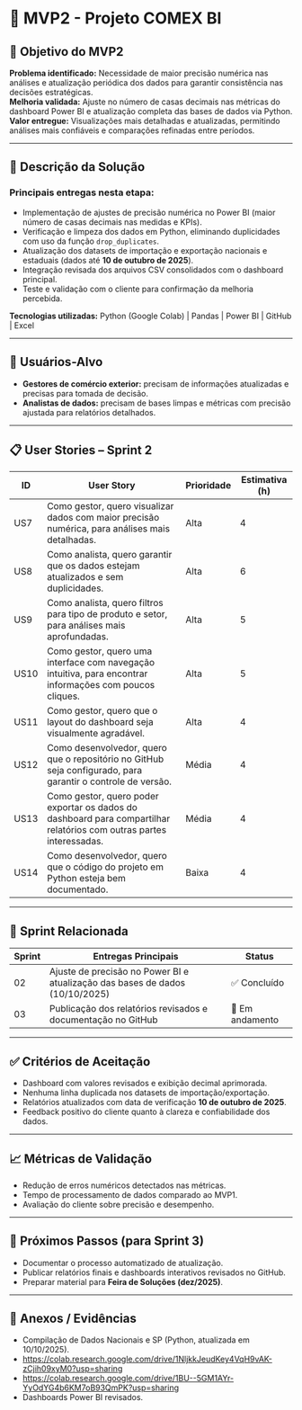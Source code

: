 # 🧠 MVP2 - Projeto COMEX BI

## 🎯 Objetivo do MVP2

**Problema identificado:** Necessidade de maior precisão numérica nas análises e atualização periódica dos dados para garantir consistência nas decisões estratégicas.  
**Melhoria validada:** Ajuste no número de casas decimais nas métricas do dashboard Power BI e atualização completa das bases de dados via Python.  
**Valor entregue:** Visualizações mais detalhadas e atualizadas, permitindo análises mais confiáveis e comparações refinadas entre períodos.

---

## 🧩 Descrição da Solução

### Principais entregas nesta etapa:
- Implementação de ajustes de precisão numérica no Power BI (maior número de casas decimais nas medidas e KPIs).  
- Verificação e limpeza dos dados em Python, eliminando duplicidades com uso da função `drop_duplicates`.  
- Atualização dos datasets de importação e exportação nacionais e estaduais (dados até **10 de outubro de 2025**).  
- Integração revisada dos arquivos CSV consolidados com o dashboard principal.  
- Teste e validação com o cliente para confirmação da melhoria percebida.

**Tecnologias utilizadas:** Python (Google Colab) | Pandas | Power BI | GitHub | Excel

---

## 👥 Usuários-Alvo

- **Gestores de comércio exterior:** precisam de informações atualizadas e precisas para tomada de decisão.  
- **Analistas de dados:** precisam de bases limpas e métricas com precisão ajustada para relatórios detalhados.  

---

## 📋 User Stories – Sprint 2

| ID | User Story | Prioridade | Estimativa (h) |
|----|-------------|-------------|----------------|
| US7 | Como gestor, quero visualizar dados com maior precisão numérica, para análises mais detalhadas. | Alta | 4 |
| US8 | Como analista, quero garantir que os dados estejam atualizados e sem duplicidades. | Alta | 6 |
| US9 | Como analista, quero filtros para tipo de produto e setor, para análises mais aprofundadas. | Alta | 5 |
| US10 | Como gestor, quero uma interface com navegação intuitiva, para encontrar informações com poucos cliques. | Alta | 5 |
| US11 | Como gestor, quero que o layout do dashboard seja visualmente agradável. | Alta | 4 |
| US12 | Como desenvolvedor, quero que o repositório no GitHub seja configurado, para garantir o controle de versão. | Média | 4 |
| US13 | Como gestor, quero poder exportar os dados do dashboard para compartilhar relatórios com outras partes interessadas. | Média | 4 |
| US14 | Como desenvolvedor, quero que o código do projeto em Python esteja bem documentado. | Baixa | 4 |

---

## 📅 Sprint Relacionada

| Sprint | Entregas Principais | Status |
|--------|----------------------|--------|
| 02 | Ajuste de precisão no Power BI e atualização das bases de dados (10/10/2025) | ✅ Concluído |
| 03 | Publicação dos relatórios revisados e documentação no GitHub | 🔄 Em andamento |

---

## ✅ Critérios de Aceitação

- Dashboard com valores revisados e exibição decimal aprimorada.  
- Nenhuma linha duplicada nos datasets de importação/exportação.  
- Relatórios atualizados com data de verificação **10 de outubro de 2025**.  
- Feedback positivo do cliente quanto à clareza e confiabilidade dos dados.  

---

## 📈 Métricas de Validação

- Redução de erros numéricos detectados nas métricas.  
- Tempo de processamento de dados comparado ao MVP1.  
- Avaliação do cliente sobre precisão e desempenho.  

---

## 🚀 Próximos Passos (para Sprint 3)

- Documentar o processo automatizado de atualização.  
- Publicar relatórios finais e dashboards interativos revisados no GitHub.  
- Preparar material para **Feira de Soluções (dez/2025)**.  

---

## 📎 Anexos / Evidências

- Compilação de Dados Nacionais e SP (Python, atualizada em 10/10/2025).
- https://colab.research.google.com/drive/1NljkkJeudKey4VqH9vAK-zCjih09xyM0?usp=sharing
- https://colab.research.google.com/drive/1BU--5GM1AYr-YyOdYG4b6KM7oB93QmPK?usp=sharing
- Dashboards Power BI revisados.   
